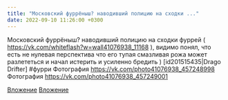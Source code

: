 ```yaml
---
title: "Московский фуррёныш? наводивший полицию на сходки ..."
date: 2022-09-10 11:26:00 +0300
---
```


Московский фуррёныш? наводивший полицию на сходки фуррей ( https://vk.com/whiteflash?w=wall41076938_11168 ), видимо понял, что есть не нулевая перспектива что его тупая смазливая рожа может разлететься и начал истерить и усиленно бредить )
[id201515435|Drago Drifter]
#фурри
Фотография
https://vk.com/photo41076938_457248998
Фотография
https://vk.com/photo41076938_457249001

[Вложение](https://vk.com/photo41076938_457248998)
[Вложение](https://vk.com/photo41076938_457249001)
